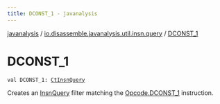 ```yaml
---
title: DCONST_1 - javanalysis
---
```


[javanalysis](../index.html) / [io.disassemble.javanalysis.util.insn.query](index.html) / [DCONST_1](./-d-c-o-n-s-t_1.html)

# DCONST_1

`val DCONST_1: `[`CtInsnQuery`](-ct-insn-query/index.html)

Creates an [InsnQuery](-insn-query/index.html) filter matching the [Opcode.DCONST_1](#) instruction.

